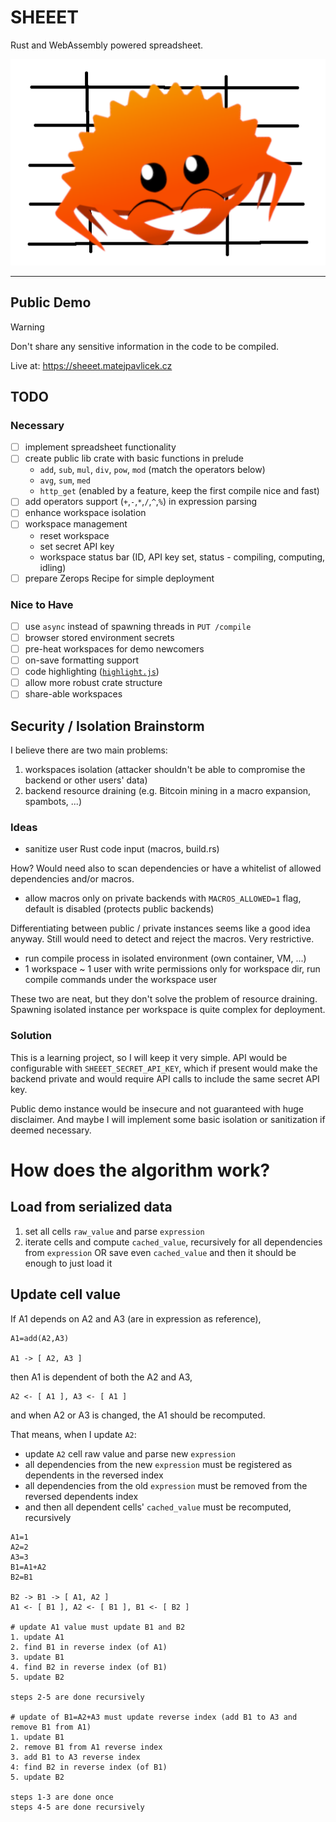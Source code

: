 # SHEEET

Rust and WebAssembly powered spreadsheet.

![Sheeet logo.](/sheeet-baner.png)

---

## Public Demo

> [!WARNING]
> Don't share any sensitive information in the code to be compiled.

Live at: https://sheeet.matejpavlicek.cz

## TODO

### Necessary
- [ ] implement spreadsheet functionality
- [ ] create public lib crate with basic functions in prelude
  - `add`, `sub`, `mul`, `div`, `pow`, `mod` (match the operators below)
  - `avg`, `sum`, `med`
  - `http_get` (enabled by a feature, keep the first compile nice and fast)
- [ ] add operators support (`+`,`-`,`*`,`/`,`^`,`%`) in expression parsing
- [ ] enhance workspace isolation
- [ ] workspace management
  - reset workspace
  - set secret API key
  - workspace status bar (ID, API key set, status - compiling, computing, idling)
- [ ] prepare Zerops Recipe for simple deployment

### Nice to Have 
- [ ] use `async` instead of spawning threads in `PUT /compile`
- [ ] browser stored environment secrets
- [ ] pre-heat workspaces for demo newcomers
- [ ] on-save formatting support
- [ ] code highlighting ([`highlight.js`](https://highlightjs.org))
- [ ] allow more robust crate structure
- [ ] share-able workspaces

## Security / Isolation Brainstorm
I believe there are two main problems:
1. workspaces isolation (attacker shouldn't be able to compromise the backend or other users' data)
2. backend resource draining (e.g. Bitcoin mining in a macro expansion, spambots, ...)

### Ideas
- sanitize user Rust code input (macros, build.rs)

How? Would need also to scan dependencies or have a whitelist of allowed dependencies and/or macros.

- allow macros only on private backends with `MACROS_ALLOWED=1` flag, default is disabled (protects public backends)

Differentiating between public / private instances seems like a good idea anyway.
Still would need to detect and reject the macros. Very restrictive.

- run compile process in isolated environment (own container, VM, ...)
- 1 workspace ~ 1 user with write permissions only for workspace dir, run compile commands under the workspace user

These two are neat, but they don't solve the problem of resource draining.
Spawning isolated instance per workspace is quite complex for deployment.

### Solution
This is a learning project, so I will keep it very simple.
API would be configurable with `SHEEET_SECRET_API_KEY`, which if present would make the backend private
and would require API calls to include the same secret API key.

Public demo instance would be insecure and not guaranteed with huge disclaimer.
And maybe I will implement some basic isolation or sanitization if deemed necessary.

# How does the algorithm work?
## Load from serialized data
1. set all cells `raw_value` and parse `expression`
2. iterate cells and compute `cached_value`, recursively for all dependencies from `expression`
OR
save even `cached_value` and then it should be enough to just load it

## Update cell value

If A1 depends on A2 and A3 (are in expression as reference),

```
A1=add(A2,A3)

A1 -> [ A2, A3 ]
```

then A1 is dependent of both the A2 and A3,

```
A2 <- [ A1 ], A3 <- [ A1 ]
```

and when A2 or A3 is changed, the A1 should be recomputed.

That means, when I update `A2`:
- update `A2` cell raw value and parse new `expression`
- all dependencies from the new `expression` must be registered as dependents in the reversed index
- all dependencies from the old `expression` must be removed from the reversed dependents index
- and then all dependent cells' `cached_value` must be recomputed, recursively 

```
A1=1
A2=2
A3=3
B1=A1+A2
B2=B1

B2 -> B1 -> [ A1, A2 ]
A1 <- [ B1 ], A2 <- [ B1 ], B1 <- [ B2 ]

# update A1 value must update B1 and B2
1. update A1
2. find B1 in reverse index (of A1)
3. update B1
4. find B2 in reverse index (of B1)
5. update B2

steps 2-5 are done recursively 

# update of B1=A2+A3 must update reverse index (add B1 to A3 and remove B1 from A1)
1. update B1
2. remove B1 from A1 reverse index
3. add B1 to A3 reverse index
4: find B2 in reverse index (of B1)
5. update B2

steps 1-3 are done once
steps 4-5 are done recursively
```
